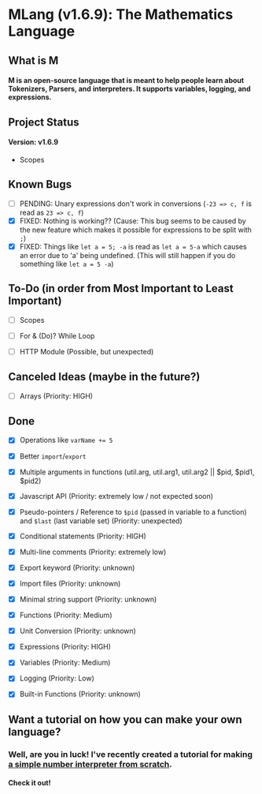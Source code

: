 # MLang (v1.6.9): The Mathematics Language

## What is M
#### M is an open-source language that is meant to help people learn about Tokenizers, Parsers, and interpreters. It supports variables, logging, and expressions.

## Project Status
#### Version: v1.6.9
- Scopes

## Known Bugs
- [ ] PENDING: Unary expressions don't work in conversions (`-23 => c, f` is read as `23 => c, f`)
- [x] FIXED: Nothing is working?? (Cause: This bug seems to be caused by the new feature which makes it possible for expressions to be split with `;`)
- [x] FIXED: Things like `let a = 5; -a` is read as `let a = 5-a` which causes an error due to 'a' being undefined. (This will still happen if you do something like `let a = 5 -a`)

## To-Do (in order from Most Important to Least Important)
- [ ] Scopes
- [ ] For & (Do)? While Loop

- [ ] HTTP Module (Possible, but unexpected)

## Canceled Ideas (maybe in the future?)
- [ ] Arrays (Priority: HIGH)

## Done
- [x] Operations like `varName += 5`
- [x] Better `import`/`export`
- [x] Multiple arguments in functions (util.arg, util.arg1, util.arg2 || $pid, $pid1, $pid2)
- [x] Javascript API (Priority: extremely low / not expected soon)
- [x] Pseudo-pointers / Reference to `$pid` (passed in variable to a function) and `$last` (last variable set) (Priority: unexpected)
- [x] Conditional statements (Priority: HIGH)
- [x] Multi-line comments (Priority: extremely low)
- [x] Export keyword (Priority: unknown)
- [x] Import files (Priority: unknown)
- [x] Minimal string support (Priority: unknown)
- [x] Functions (Priority: Medium)
- [x] Unit Conversion (Priority: unknown)
- [x] Expressions (Priority: HIGH)
- [x] Variables (Priority: Medium)
- [x] Logging (Priority: Low)
- [x] Built-in Functions (Priority: unknown)


## Want a tutorial on how you can make your own language?
### Well, are you in luck! I've recently created a tutorial for making [a simple number interpreter from scratch](https://number-interpreter-from-scratch.battledash2.repl.co).
#### Check it out!
